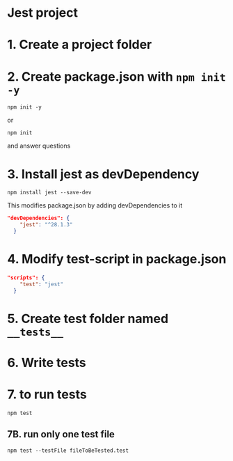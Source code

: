 # Jest project

# 1. Create a project folder

# 2. Create package.json with `npm init -y`

```shell
npm init -y
```

or

```shell
npm init
```

and answer questions

# 3. Install jest as devDependency

```shell
npm install jest --save-dev
```

This modifies package.json by adding devDependencies to it

```json
"devDependencies": {
    "jest": "^28.1.3"
  }

```

# 4. Modify test-script in package.json

```json
"scripts": {
    "test": "jest"
  }
```

# 5. Create test folder named `__tests__`

# 6. Write tests

# 7. to run tests

```shell
npm test
```

## 7B. run only one test file

```shell
npm test --testFile fileToBeTested.test
```
